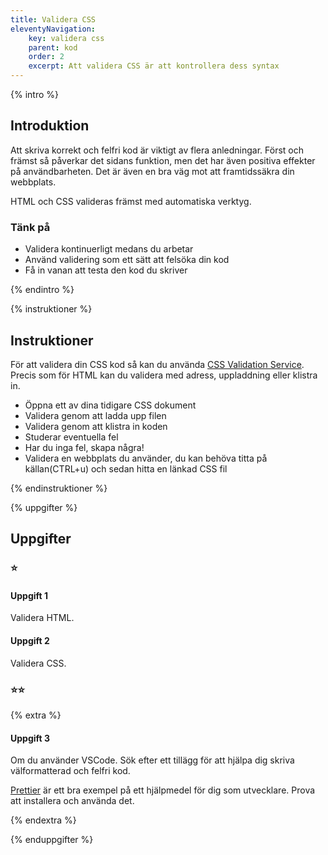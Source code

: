 ```yaml
---
title: Validera CSS
eleventyNavigation:
    key: validera css
    parent: kod
    order: 2
    excerpt: Att validera CSS är att kontrollera dess syntax
---
```


{% intro %}

## Introduktion
Att skriva korrekt och felfri kod är viktigt av flera anledningar. Först och främst
så påverkar det sidans funktion, men det har även positiva effekter på användbarheten.
Det är även en bra väg mot att framtidssäkra din webbplats.

HTML och CSS valideras främst med automatiska verktyg.

### Tänk på

 - Validera kontinuerligt medans du arbetar
 - Använd validering som ett sätt att felsöka din kod
 - Få in vanan att testa den kod du skriver

{% endintro %}

{% instruktioner %}

## Instruktioner

För att validera din CSS kod så kan du använda [CSS Validation Service](https://jigsaw.w3.org/css-validator/).
Precis som för HTML kan du validera med adress, uppladdning eller klistra in.

 - Öppna ett av dina tidigare CSS dokument
 - Validera genom att ladda upp filen
 - Validera genom att klistra in koden
 - Studerar eventuella fel
 - Har du inga fel, skapa några!
 - Validera en webbplats du använder, du kan behöva titta på källan(CTRL+u) och sedan hitta en länkad CSS fil 


{% endinstruktioner %}

{% uppgifter %}

## Uppgifter
### ⭐
#### Uppgift 1

Validera HTML.

#### Uppgift 2

Validera CSS.

### ⭐⭐

{% extra %}

#### Uppgift 3

Om du använder VSCode. Sök efter ett tillägg för att hjälpa dig
skriva välformatterad och felfri kod.

[Prettier](https://prettier.io/) är ett bra exempel på ett hjälpmedel
för dig som utvecklare. Prova att installera och använda det.

{% endextra %}

{% enduppgifter %}